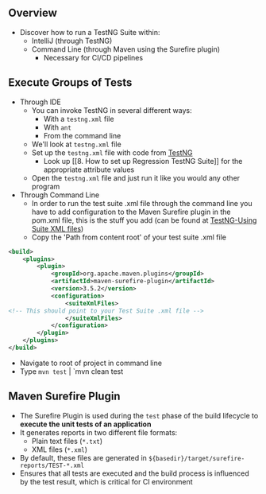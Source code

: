 ## Overview
- Discover how to run a TestNG Suite within:
	- IntelliJ (through TestNG)
	- Command Line (through Maven using the Surefire plugin)
		- Necessary for CI/CD pipelines
## Execute Groups of Tests
- Through IDE
	- You can invoke TestNG in several different ways:
		- With a `testng.xml` file
		- With `ant`
		- From the command line
	- We'll look at `testng.xml` file
	- Set up the `testng.xml` file with code from [TestNG](https://testng.org/#_testng_xml)
		- Look up [[8. How to set up Regression TestNG Suite]] for the appropriate attribute values
	- Open the `testng.xml` file and just run it like you would any other program
- Through Command Line
	- In order to run the test suite .xml file through the command line you have to add configuration to the Maven Surefire plugin in the pom.xml file, this is the stuff you add (can be found at [TestNG-Using Suite XML files](https://maven.apache.org/surefire/maven-surefire-plugin/examples/testng.html))
	- Copy the 'Path from content root' of your test suite .xml file
```xml
<build>  
    <plugins>  
        <plugin>  
            <groupId>org.apache.maven.plugins</groupId>  
            <artifactId>maven-surefire-plugin</artifactId>  
            <version>3.5.2</version>  
            <configuration>  
                <suiteXmlFiles>
<!-- This should point to your Test Suite .xml file -->                <suiteXmlFile>src/test/resources/TestSuites/FullRegressionSuite.xml</suiteXmlFile> 
                </suiteXmlFiles>  
            </configuration>  
        </plugin>  
    </plugins>  
</build>
```
- Navigate to root of project in command line
- Type `mvn test` | `mvn clean test
## Maven Surefire Plugin
- The Surefire Plugin is used during the `test` phase of the build lifecycle to **execute the unit tests of an application**
- It generates reports in two different file formats:
	- Plain text files (`*.txt`)
	- XML files (`*.xml`)
- By default, these files are generated in `${basedir}/target/surefire-reports/TEST-*.xml`
- Ensures that all tests are executed and the build process is influenced by the test result, which is critical for CI environment